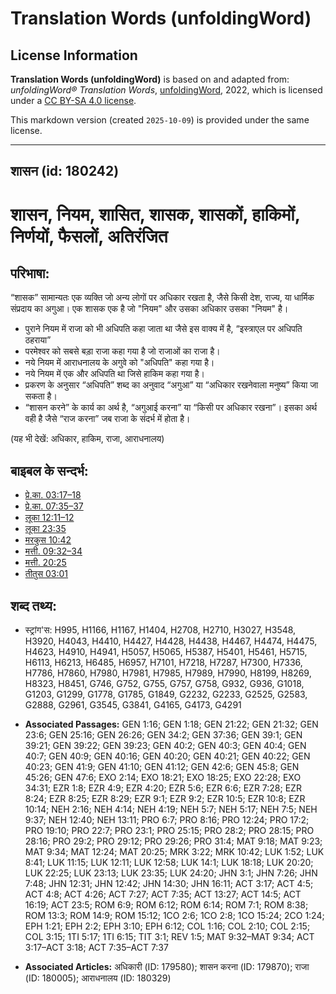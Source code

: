 # Translation Words (unfoldingWord)

## License Information

**Translation Words (unfoldingWord)** is based on and adapted from: _unfoldingWord® Translation Words_, [unfoldingWord](https://unfoldingword.org/utw), 2022, which is licensed under a [CC BY-SA 4.0 license](https://creativecommons.org/licenses/by-sa/4.0/legalcode.en).

This markdown version (created `2025-10-09`) is provided under the same license.



--------------------------------

## शासन (id: 180242)

शासन, नियम, शासित, शासक, शासकों, हाकिमों, निर्णयों, फैसलों, अतिरंजित
====================================================================

परिभाषा:
--------

“शासक” सामान्यतः एक व्यक्ति जो अन्य लोगों पर अधिकार रखता है, जैसे किसी देश, राज्य, या धार्मिक संप्रदाय का अगुआ। एक शासक एक है जो "नियम" और उसका अधिकार उसका "नियम" है।

* पुराने नियम में राजा को भी अधिपति कहा जाता था जैसे इस वाक्य में है, “इस्त्राएल पर अधिपति ठहराया”
* परमेश्वर को सबसे बड़ा राजा कहा गया है जो राजाओं का राजा है।
* नये नियम में आराधनालय के अगुवे को "अधिपति" कहा गया है।
* नये नियम में एक और अधिपति था जिसे हाकिम कहा गया है।
* प्रकरण के अनुसार “अधिपति” शब्द का अनुवाद “अगुआ” या “अधिकार रखनेवाला मनुष्य” किया जा सकता है।
* “शासन करने” के कार्य का अर्थ है, “अगुआई करना” या “किसी पर अधिकार रखना”। इसका अर्थ वही है जैसे “राज करना” जब राजा के संदर्भ में होता है।

(यह भी देखें: अधिकार, हाकिम, राजा, आराधनालय)

बाइबल के सन्दर्भ:
-----------------

* [प्रे.का. 03:17–18](https://ref.ly/Acts3:17-Acts3:18)
* [प्रे.का. 07:35–37](https://ref.ly/Acts7:35-Acts7:37)
* [लूका 12:11–12](https://ref.ly/Luke12:11-Luke12:12)
* [लूका 23:35](https://ref.ly/Luke23:35)
* [मरकुस 10:42](https://ref.ly/Mark10:42)
* [मत्ती. 09:32–34](https://ref.ly/Matt9:32-Matt9:34)
* [मत्ती. 20:25](https://ref.ly/Matt20:25)
* [तीतुस 03:01](https://ref.ly/Titus3:1)

शब्द तथ्य:
----------

* स्ट्रांग'स: H995, H1166, H1167, H1404, H2708, H2710, H3027, H3548, H3920, H4043, H4410, H4427, H4428, H4438, H4467, H4474, H4475, H4623, H4910, H4941, H5057, H5065, H5387, H5401, H5461, H5715, H6113, H6213, H6485, H6957, H7101, H7218, H7287, H7300, H7336, H7786, H7860, H7980, H7981, H7985, H7989, H7990, H8199, H8269, H8323, H8451, G746, G752, G755, G757, G758, G932, G936, G1018, G1203, G1299, G1778, G1785, G1849, G2232, G2233, G2525, G2583, G2888, G2961, G3545, G3841, G4165, G4173, G4291

* **Associated Passages:** GEN 1:16; GEN 1:18; GEN 21:22; GEN 21:32; GEN 23:6; GEN 25:16; GEN 26:26; GEN 34:2; GEN 37:36; GEN 39:1; GEN 39:21; GEN 39:22; GEN 39:23; GEN 40:2; GEN 40:3; GEN 40:4; GEN 40:7; GEN 40:9; GEN 40:16; GEN 40:20; GEN 40:21; GEN 40:22; GEN 40:23; GEN 41:9; GEN 41:10; GEN 41:12; GEN 42:6; GEN 45:8; GEN 45:26; GEN 47:6; EXO 2:14; EXO 18:21; EXO 18:25; EXO 22:28; EXO 34:31; EZR 1:8; EZR 4:9; EZR 4:20; EZR 5:6; EZR 6:6; EZR 7:28; EZR 8:24; EZR 8:25; EZR 8:29; EZR 9:1; EZR 9:2; EZR 10:5; EZR 10:8; EZR 10:14; NEH 2:16; NEH 4:14; NEH 4:19; NEH 5:7; NEH 5:17; NEH 7:5; NEH 9:37; NEH 12:40; NEH 13:11; PRO 6:7; PRO 8:16; PRO 12:24; PRO 17:2; PRO 19:10; PRO 22:7; PRO 23:1; PRO 25:15; PRO 28:2; PRO 28:15; PRO 28:16; PRO 29:2; PRO 29:12; PRO 29:26; PRO 31:4; MAT 9:18; MAT 9:23; MAT 9:34; MAT 12:24; MAT 20:25; MRK 3:22; MRK 10:42; LUK 1:52; LUK 8:41; LUK 11:15; LUK 12:11; LUK 12:58; LUK 14:1; LUK 18:18; LUK 20:20; LUK 22:25; LUK 23:13; LUK 23:35; LUK 24:20; JHN 3:1; JHN 7:26; JHN 7:48; JHN 12:31; JHN 12:42; JHN 14:30; JHN 16:11; ACT 3:17; ACT 4:5; ACT 4:8; ACT 4:26; ACT 7:27; ACT 7:35; ACT 13:27; ACT 14:5; ACT 16:19; ACT 23:5; ROM 6:9; ROM 6:12; ROM 6:14; ROM 7:1; ROM 8:38; ROM 13:3; ROM 14:9; ROM 15:12; 1CO 2:6; 1CO 2:8; 1CO 15:24; 2CO 1:24; EPH 1:21; EPH 2:2; EPH 3:10; EPH 6:12; COL 1:16; COL 2:10; COL 2:15; COL 3:15; 1TI 5:17; 1TI 6:15; TIT 3:1; REV 1:5; MAT 9:32–MAT 9:34; ACT 3:17–ACT 3:18; ACT 7:35–ACT 7:37
* **Associated Articles:** अधिकारी (ID: 179580); शासन करना (ID: 179870); राजा (ID: 180005); आराधनालय (ID: 180329)

